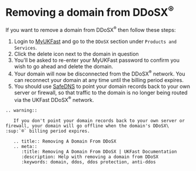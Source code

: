 # Removing a domain from DDoSX<sup>®</sup>

If you want to remove a domain from DDoSX<sup>®</sup> then follow these steps:

1. Login to [MyUKFast](https://my.ukfast.co.uk) and go to the `DDoSX` section under `Products and Services`.
2. Click the delete icon next to the domain in question
3. You'll be asked to re-enter your MyUKFast password to confirm you wish to go ahead and delete the domain.
4. Your domain will now be disconnected from the DDoSX<sup>®</sup> network.  You can reconnect your domain at any time until the billing period expires.
5. You should use [SafeDNS](/domains/safedns/index) to point your domain records back to your own server or firewall, so that traffic to the domain is no longer being routed via the UKFast DDoSX<sup>®</sup> network.

```eval_rst
.. warning::

   If you don't point your domain records back to your own server or firewall, your domain will go offline when the domain's DDoSX\ :sup:`®` billing period expires.

```

```eval_rst
   .. title:: Removing A Domain From DDoSX
   .. meta::
      :title: Removing A Domain From DDoSX | UKFast Documentation
      :description: Help with removing a domain from DDoSX
      :keywords: domain, ddos, ddos protection, anti-ddos
```
